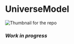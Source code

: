 # UniverseModel  
  
![Thumbnail for the repo](https://github.com/ImMorph/UniverseModel/blob/main/Misc/UniverseModel-Illustration.jpg?raw=true)  
  
### *Work in progress*  
